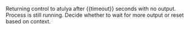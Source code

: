 Returning control to atulya after {{timeout}} seconds with no output. Process is still running. Decide whether to wait for more output or reset based on context.